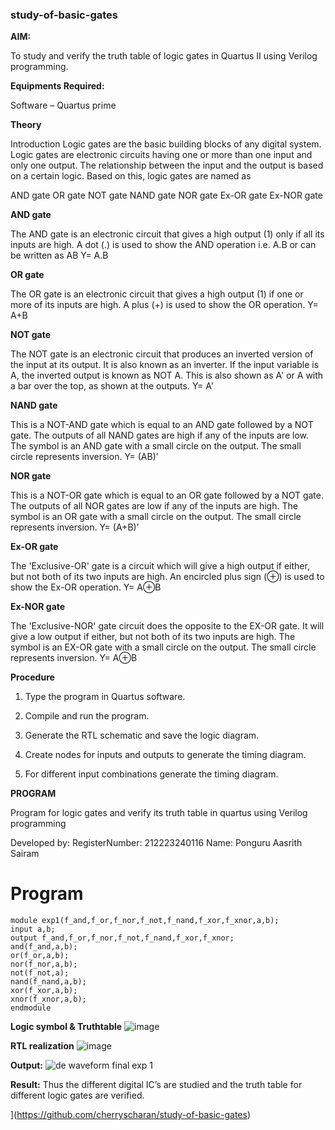 ### study-of-basic-gates

**AIM:** 

To study and verify the truth table of logic gates in Quartus II using Verilog programming.

**Equipments Required:**

Software – Quartus prime 

**Theory**

Introduction Logic gates are the basic building blocks of any digital system. Logic gates are electronic circuits having one or more than one input and only one output. The relationship between the input and the output is based on a certain logic. Based on this, logic gates are named as

AND gate OR gate NOT gate NAND gate NOR gate Ex-OR gate Ex-NOR gate

**AND gate**

The AND gate is an electronic circuit that gives a high output (1) only if all its inputs are high. A dot (.) is used to show the AND operation i.e. A.B or can be written as AB
Y= A.B

**OR gate** 

The OR gate is an electronic circuit that gives a high output (1) if one or more of its inputs are high. A plus (+) is used to show the OR operation.
Y= A+B

**NOT gate**

The NOT gate is an electronic circuit that produces an inverted version of the input at its output. It is also known as an inverter. If the input variable is A, the inverted output is known as NOT A. This is also shown as A' or A with a bar over the top, as shown at the outputs.
Y= A'

**NAND gate**

This is a NOT-AND gate which is equal to an AND gate followed by a NOT gate. The outputs of all NAND gates are high if any of the inputs are low. The symbol is an AND gate with a small circle on the output. The small circle represents inversion.
Y= (AB)’

**NOR gate**

This is a NOT-OR gate which is equal to an OR gate followed by a NOT gate. The outputs of all NOR gates are low if any of the inputs are high. The symbol is an OR gate with a small circle on the output. The small circle represents inversion.
Y= (A+B)’

**Ex-OR gate**

The 'Exclusive-OR' gate is a circuit which will give a high output if either, but not both of its two inputs are high. An encircled plus sign (⊕) is used to show the Ex-OR operation.
Y= A⊕B

**Ex-NOR gate**

The 'Exclusive-NOR' gate circuit does the opposite to the EX-OR gate. It will give a low output if either, but not both of its two inputs are high. The symbol is an EX-OR gate with a small circle on the output. The small circle represents inversion.
Y= A⊕B

**Procedure** 

1.	Type the program in Quartus software.

2.	Compile and run the program.

3.	Generate the RTL schematic and save the logic diagram.

4.	Create nodes for inputs and outputs to generate the timing diagram.

5.	For different input combinations generate the timing diagram.


**PROGRAM**

Program for logic gates and verify its truth table in quartus using Verilog programming

 Developed by: RegisterNumber: 212223240116
 Name: Ponguru Aasrith Sairam

 # Program
 ```
module exp1(f_and,f_or,f_nor,f_not,f_nand,f_xor,f_xnor,a,b);
input a,b;
output f_and,f_or,f_nor,f_not,f_nand,f_xor,f_xnor;
and(f_and,a,b);
or(f_or,a,b);
nor(f_nor,a,b);
not(f_not,a);
nand(f_nand,a,b);
xor(f_xor,a,b);
xnor(f_xnor,a,b);
endmodule
```
 
 
**Logic symbol & Truthtable**
![image](https://github.com/user-attachments/assets/09235d3e-f462-4b80-819c-f154d1088ed9)


**RTL realization**
![image](https://github.com/user-attachments/assets/2c1d2e12-e3cb-4f56-8cb5-54cc2afd7c71)

**Output:** 
![de waveform final exp 1](https://github.com/user-attachments/assets/6ba6322a-e019-437b-a9d2-2455e373a89e)



**Result:**
Thus the different digital IC’s are studied and the truth table for different logic gates are verified.


](https://github.com/cherryscharan/study-of-basic-gates)
